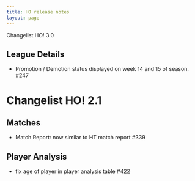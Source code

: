 ```yaml
---
title: HO release notes
layout: page
---
```


Changelist HO! 3.0

## League Details
 - Promotion / Demotion status displayed on week 14 and 15 of season. #247


Changelist HO! 2.1
====================


## Matches
  - Match Report: now similar to HT match report  #339

## Player Analysis
  - fix age of player in player analysis table #422

